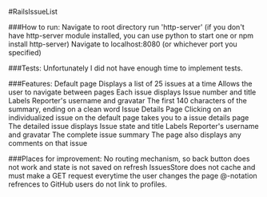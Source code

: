 #RailsIssueList

###How to run:
	Navigate to root directory
	run 'http-server' (if you don't have http-server module installed, you can use python to start one or npm install http-server)
	Navigate to localhost:8080 (or whichever port you specified)

###Tests:
	Unfortunately I did not have enough time to implement tests.

###Features:
	Default page
		Displays a list of 25 issues at a time
		Allows the user to navigate between pages
		Each issue displays
			Issue number and title
			Labels
			Reporter's username and gravatar
			The first 140 characters of the summary, ending on a clean word
	Issue Details Page
		Clicking on an individualized issue on the default page takes you to a issue details page
		The detailed issue displays
			Issue state and title
			Labels
			Reporter's username and gravatar
			The complete issue summary
		The page also displays any comments on that issue

###Places for improvement:
	No routing mechanism, so back button does not work and state is not saved on refresh
	IssuesStore does not cache and must make a GET request everytime the user changes the page
	@-notation refrences to GitHub users do not link to profiles.
	